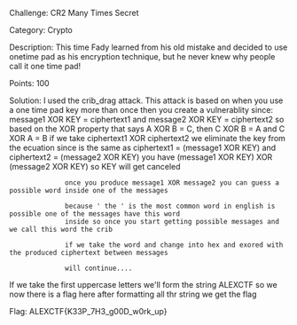 Challenge: CR2 Many Times Secret

Category: Crypto

Description: This time Fady learned from his old mistake and decided to use onetime pad as his encryption technique, but he never knew why people call it one time pad!

Points: 100

Solution: I used the crib_drag attack. This attack is based on when you use a one time pad key more than once
then you create a vulnerablity since:
                  message1 XOR KEY = ciphertext1 and message2 XOR KEY = ciphertext2
                  so based on the XOR property that says A XOR B = C, then C XOR B = A and C XOR A = B
                  if we take ciphertext1 XOR ciphertext2 we eliminate the key from the ecuation since
                  is the same as ciphertext1 = (message1 XOR KEY) and ciphertext2 = (message2 XOR KEY)
                  you have (message1 XOR KEY) XOR (message2 XOR KEY) so KEY will get canceled

                  once you produce message1 XOR message2 you can guess a possible word inside one of the messages

                  because ' the ' is the most common word in english is possible one of the messages have this word
                  inside so once you start getting possible messages and we call this word the crib

                  if we take the word and change into hex and exored with the produced ciphertext between messages

                  will continue....

If we take the first uppercase letters we'll form the string ALEXCTF so we now there is a flag here after formatting all
thr string we get the flag

Flag: ALEXCTF{K33P_7H3_g00D_w0rk_up}
